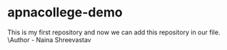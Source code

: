 # apnacollege-demo
This is my first repository and now we can add this repository in our file.
\Author - Naina Shreevastav
